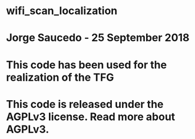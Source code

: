 # wifi_scan_localization
#
# Jorge Saucedo - 25 September 2018
#
# This code has been used for the realization of the TFG
#
# This code is released under the AGPLv3 license. Read more about AGPLv3.
